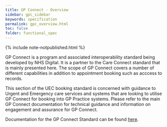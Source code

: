 ```yaml
---
title: GP Connect - Overview
sidebar: gpc_sidebar
keywords: specification
permalink: gpc_overview.html
toc: false
folder: functional_spec
---
```


{% include note-notpublished.html %}

GP Connect is a program and associated interoperability standard being developed by NHS Digital. It is a partner to the Care Connect standard that is mainly presented here. The scope of GP Connect covers a number of different capabilities in addition to appointment booking such as acccess to records. 

This section of the UEC booking standard is concerned with guidance to Urgent and Emergency care services and systems that are looking to utilise GP Connect for booking into GP Practice systems. Please refer to the main GP Connect documentation for technical guidance and information on engagement and assurance for GP Connect.

Documentation for the GP Connect Standard can be found <a href="https://nhsconnect.github.io/gpconnect/" target="_blank">here</a>.
